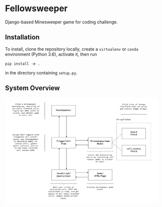 # Fellowsweeper

Django-based Minesweeper game for coding challenge.

## Installation

To install, clone the repository locally, create a `virtualenv` or `conda` environment (Python 3.6),
activate it, then run

```
pip install -e .
```

in the directory containing `setup.py`.

## System Overview

![System Diagram](docs/diagram.png)